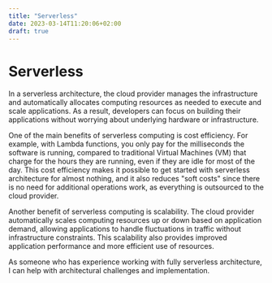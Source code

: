 ```yaml
---
title: "Serverless"
date: 2023-03-14T11:20:06+02:00
draft: true
---
```


# Serverless

In a serverless architecture, the cloud provider manages the infrastructure and automatically allocates computing resources as needed to execute and scale applications. As a result, developers can focus on building their applications without worrying about underlying hardware or infrastructure.

One of the main benefits of serverless computing is cost efficiency. For example, with Lambda functions, you only pay for the milliseconds the software is running, compared to traditional Virtual Machines (VM) that charge for the hours they are running, even if they are idle for most of the day. This cost efficiency makes it possible to get started with serverless architecture for almost nothing, and it also reduces "soft costs" since there is no need for additional operations work, as everything is outsourced to the cloud provider.

Another benefit of serverless computing is scalability. The cloud provider automatically scales computing resources up or down based on application demand, allowing applications to handle fluctuations in traffic without infrastructure constraints. This scalability also provides improved application performance and more efficient use of resources.

As someone who has experience working with fully serverless architecture, I can help with architectural challenges and implementation.